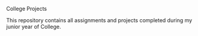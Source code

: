 College Projects

This repository contains all assignments and projects completed during my junior year of College.
